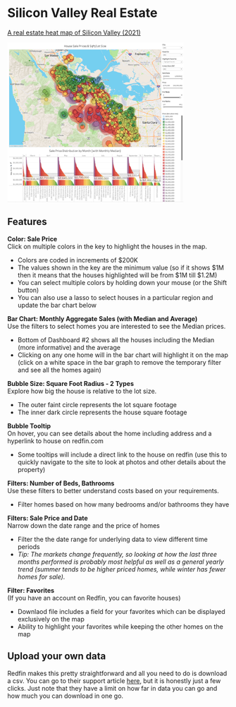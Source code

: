 # Silicon Valley Real Estate
[A real estate heat map of Silicon Valley (2021)](https://public.tableau.com/app/profile/paula/viz/RealEstateAnalysisHeatMap-SiliconValley/1HouseSalesSqftLotSize)

[<img alt="Interactive Tableau Heat Map Visualization" width="400px" src="https://github.com/pleonova/real-estate/blob/main/Screenshots/sold_houses_sqft_lot_size2.png" />](https://public.tableau.com/app/profile/paula/viz/RealEstateAnalysisHeatMap-SiliconValley/1HouseSalesSqftLotSize)


## Features

**Color: Sale Price**<br/>
Click on multiple colors in the key to highlight the houses in the map.
- Colors are coded in increments of $200K
- The values shown in the key are the minimum value (so if it shows $1M then it means that the houses highlighted will be from $1M till $1.2M)
- You can select multiple colors by holding down your mouse (or the Shift button)
- You can also use a lasso to select houses in a particular region and update the bar chart below

**Bar Chart: Monthly Aggregate Sales (with Median and Average)**<br/>
Use the filters to select homes you are interested to see the Median prices. 
- Bottom of Dashboard #2 shows all the houses including the Median (more informative) and the average
- Clicking on any one home will in the bar chart will highlight it on the map (click on a white space in the bar graph to remove the temporary filter and see all the homes again)

**Bubble Size: Square Foot Radius - 2 Types**<br/>
Explore how big the house is relative to the lot size.
- The outer faint circle represents the lot square footage
- The inner dark circle represents the house square footage

**Bubble Tooltip**<br/>
On hover, you can see details about the home including address and a hyperlink to house on redfin.com
- Some tooltips will include a direct link to the house on redfin (use this to quickly navigate to the site to look at photos and other details about the property)

**Filters: Number of Beds, Bathrooms**<br/>
Use these filters to better understand costs based on your requirements.
- Filter homes based on how many bedrooms and/or bathrooms they have

**Filters: Sale Price and Date**<br/>
Narrow down the date range and the price of homes 
- Filter the the date range for underlying data to view different time periods
- *Tip: The markets change frequently, so looking at how the last three months performed is probably most helpful as well as a general yearly trend (summer tends to be higher priced homes, while winter has fewer homes for sale).*

**Filter: Favorites**<br/>
(If you have an account on Redfin, you can favorite houses)
- Downlaod file includes a field for your favorites which can be displayed exclusively on the map
- Ability to highlight your favorites while keeping the other homes on the map



## Upload your own data

Redfin makes this pretty straightforward and all you need to do is download a csv. You can go to their support article [here](https://support.redfin.com/hc/en-us/articles/360016476931-Downloading-Data-), but it is honestly just a few clicks. Just note that they have a limit on how far in data you can go and how much you can download in one go.
